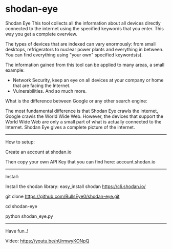 # shodan-eye
Shodan Eye This tool collects all the information about all devices directly connected to the internet using the specified keywords that you enter. This way you get a complete overview.

The types of devices that are indexed can vary enormously: from small desktops, refrigerators to nuclear power plants and everything in between.
You can find everything using "your own" specified keywords(s).

The information gained from this tool can be applied to many areas, a small example:
* Network Security, keep an eye on all devices at your company or home that are facing the Internet.
* Vulnerabilities.
And so much more.

What is the difference between Google or any other search engine:

The most fundamental difference is that Shodan Eye crawls the internet, Google crawls the World Wide Web.
However, the devices that support the World Wide Web are only a small part of what is actually connected to the Internet.
Shodan Eye gives a complete picture of the internet.

****
How to setup:

Create an account at shodan.io

Then copy your own API Key that you can find here: account.shodan.io

****

Install:

Install the shodan library:
easy_install shodan
https://cli.shodan.io/

git clone https://github.com/BullsEye0/shodan-eye.git

cd shodan-eye

python shodan_eye.py

****
Have fun..!

Video:
https://youtu.be/nUrmwyKONpQ
